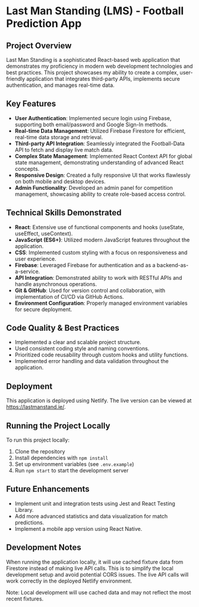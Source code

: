 # Last Man Standing (LMS) - Football Prediction App

## Project Overview

Last Man Standing is a sophisticated React-based web application that demonstrates my proficiency in modern web development technologies and best practices. This project showcases my ability to create a complex, user-friendly application that integrates third-party APIs, implements secure authentication, and manages real-time data.

## Key Features

- **User Authentication**: Implemented secure login using Firebase, supporting both email/password and Google Sign-In methods.
- **Real-time Data Management**: Utilized Firebase Firestore for efficient, real-time data storage and retrieval.
- **Third-party API Integration**: Seamlessly integrated the Football-Data API to fetch and display live match data.
- **Complex State Management**: Implemented React Context API for global state management, demonstrating understanding of advanced React concepts.
- **Responsive Design**: Created a fully responsive UI that works flawlessly on both mobile and desktop devices.
- **Admin Functionality**: Developed an admin panel for competition management, showcasing ability to create role-based access control.

## Technical Skills Demonstrated

- **React**: Extensive use of functional components and hooks (useState, useEffect, useContext).
- **JavaScript (ES6+)**: Utilized modern JavaScript features throughout the application.
- **CSS**: Implemented custom styling with a focus on responsiveness and user experience.
- **Firebase**: Leveraged Firebase for authentication and as a backend-as-a-service.
- **API Integration**: Demonstrated ability to work with RESTful APIs and handle asynchronous operations.
- **Git & GitHub**: Used for version control and collaboration, with implementation of CI/CD via GitHub Actions.
- **Environment Configuration**: Properly managed environment variables for secure deployment.

## Code Quality & Best Practices

- Implemented a clear and scalable project structure.
- Used consistent coding style and naming conventions.
- Prioritized code reusability through custom hooks and utility functions.
- Implemented error handling and data validation throughout the application.

## Deployment

This application is deployed using Netlify. The live version can be viewed at https://lastmanstand.ie/.

## Running the Project Locally

To run this project locally:

1. Clone the repository
2. Install dependencies with `npm install`
3. Set up environment variables (see `.env.example`)
4. Run `npm start` to start the development server

## Future Enhancements

- Implement unit and integration tests using Jest and React Testing Library.
- Add more advanced statistics and data visualization for match predictions.
- Implement a mobile app version using React Native.

## Development Notes

When running the application locally, it will use cached fixture data from Firestore instead of making live API calls. This is to simplify the local development setup and avoid potential CORS issues. The live API calls will work correctly in the deployed Netlify environment.

Note: Local development will use cached data and may not reflect the most recent fixtures.
